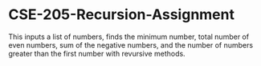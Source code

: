 # CSE-205-Recursion-Assignment
This inputs a list of numbers, finds the minimum number, total number of even
numbers, sum of the negative numbers, and the number of numbers greater than
the first number with revursive methods.
